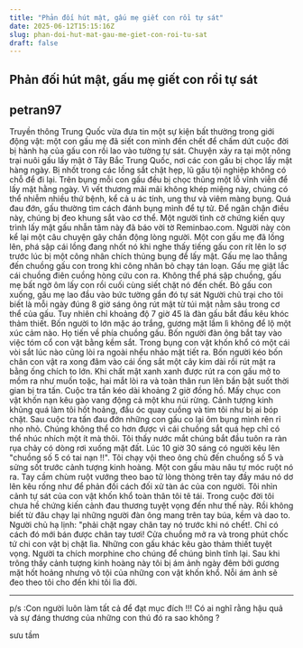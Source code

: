 ```yaml
---
title: "Phản đối hút mật, gấu mẹ giết con rồi tự sát"
date: 2025-06-12T15:15:16Z
slug: phan-doi-hut-mat-gau-me-giet-con-roi-tu-sat
draft: false
---
```


## Phản đối hút mật, gấu mẹ giết con rồi tự sát

## petran97

Truyền thông Trung Quốc vừa đưa tin một sự kiện bất thường trong giới động vật: một con gấu mẹ đã siết con mình đến chết để chấm dứt cuộc đời bị hành hạ của gấu con rồi lao vào tường tự sát.
Chuyện xảy ra tại một nông trại nuôi gấu lấy mật ở Tây Bắc Trung Quốc, nơi các con gấu bị chọc lấy mật hàng ngày.
Bị nhốt trong các lồng sắt chật hẹp, lũ gấu tội nghiệp không có chỗ để đi lại. Trên bụng mỗi con gấu đều bị chọc thủng một lỗ vĩnh viễn để lấy mật hằng ngày. Vì vết thương mãi mãi không khép miệng này, chúng có thể nhiễm nhiều thứ bệnh, kể cả u ác tính, ung thư và viêm màng bụng.
Quá đau đớn, gấu thường tìm cách đánh bụng mình để tự tử. Để ngăn chặn điều này, chúng bị đeo khung sắt vào cơ thể.
Một người tình cờ chứng kiến quy trình lấy mật gấu nhẫn tâm này đã báo vời tờ Reminbao.com. Người này còn kể lại một câu chuyện gây chấn động lòng người.
Một con gấu mẹ đã lồng lên, phá sập cái lồng đang nhốt nó khi nghe thấy tiếng gấu con rít lên lo sợ trước lúc bị một công nhân chích thủng bụng để lấy mật. Gấu mẹ lao thẳng đến chuồng gấu con trong khi công nhân bỏ chạy tán loạn.
Gấu mẹ giật lắc cái chuồng điên cuồng hòng cứu con ra. Không thể phá sập chuồng, gấu mẹ bất ngờ ôm lấy con rồi cuối cùng siết chặt nó đến chết. Bỏ gấu con xuống, gấu mẹ lao đầu vào bức tường gần đó tự sát
Người chủ trại cho tôi biết là mỗi ngày đúng 8 giờ sáng ông rút mật từ túi mật nằm sâu trong cơ thể của gấu. Tuy nhiên chỉ khoảng độ 7 giờ 45 là đàn gấu bắt đầu kêu khóc thảm thiết. Bốn người to lớn mặc áo trắng, gương mặt lầm lì không để lộ một xúc cảm nào. Họ tiến về phía chuồng gấu. Bốn người đàn ông bắt tay vào việc tóm cổ con vật bằng kềm sắt. Trong bụng con vật khốn khổ có một cái vòi sắt lúc nào cũng lòi ra ngoài nhểu nhảo mật tiết ra. Bốn người kéo bốn chân con vật ra xong đâm vào cái ống sắt một cây kim dài rồi rút mật ra bằng ống chích to lớn. Khi chất mật xanh xanh được rút ra con gấu mở to mồm ra như muốn toặc, hai mắt lòi ra và toàn thân run lên bần bật suốt thời gian bị tra tấn.
Cuộc tra tấn kéo dài khoảng 2 giờ đồng hồ. Mấy chục con vật khốn nạn kêu gào vang động cả một khu núi rừng. Cảnh tượng kinh khủng quá làm tôi hốt hoảng, đầu óc quay cuồng và tim tôi như bị ai bóp chặt.
Sau cuộc tra tấn đau đớn những con gấu co lại ôm bụng mình rên rỉ nho nhỏ. Chúng không thể co hơn được vì cái chuồng sắt quá hẹp chỉ có thể nhúc nhích một ít mà thôi. Tôi thấy nước mắt chúng bắt đầu tuôn ra ràn rụa chảy có dòng rơi xuống mặt đất.
Lúc 10 giờ 30 sáng có người kêu lên "chuồng số 5 có tai nạn !!". Tôi chạy vội theo ông chủ đến chuồng số 5 và sửng sốt trước cảnh tượng kinh hoàng. Một con gấu màu nâu tự móc ruột nó ra. Tay cầm chùm ruột vướng theo bao tử lòng thòng trên tay đầy máu nó dơ lên kêu rống như để phản đối cách đối xử tàn ác của con người. Tôi nhìn cảnh tự sát của con vật khốn khổ toàn thân tôi tê tái. Trong cuộc đời tôi chưa hề chứng kiến cảnh đau thương tuyệt vọng đến như thế này. Rồi không biết từ đâu chạy lại những người đàn ông mang trên tay búa, kềm và dao to. Người chủ hạ lịnh: "phải chặt ngay chân tay nó trước khi nó chết!. Chỉ có cách đó mới bán được chân tay tươi! Cửa chuồng mở ra và trong phút chốc tứ chi con vật bị chặt lìa. Những con gấu khác kêu gào thảm thiết tuyệt vọng. Người ta chích morphine cho chúng để chúng bình tĩnh lại.
Sau khi trông thấy cảnh tượng kinh hoàng này tôi bị ám ảnh ngày đêm bởi gương mặt hốt hoảng nhưng vô tội của những con vật khốn khổ. Nỗi ám ảnh sẽ đeo theo tôi cho đến khi tôi lìa đời.
* * *
p/s :Con người luôn làm tất cả để đạt mục đích !!! Có ai nghĩ rằng hậu quả và sự đáng thương của những con thú đó ra sao không ?
 
sưu tầm